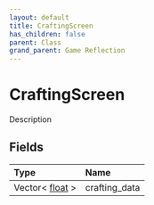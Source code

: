 ```yaml
---
layout: default
title: CraftingScreen
has_children: false
parent: Class
grand_parent: Game Reflection
---
```

# CraftingScreen
Description 

## Fields

| Type | Name |
|:-------------|:--------------|
| Vector< [float](/docs/game-reflection/components/float) > | crafting_data |

